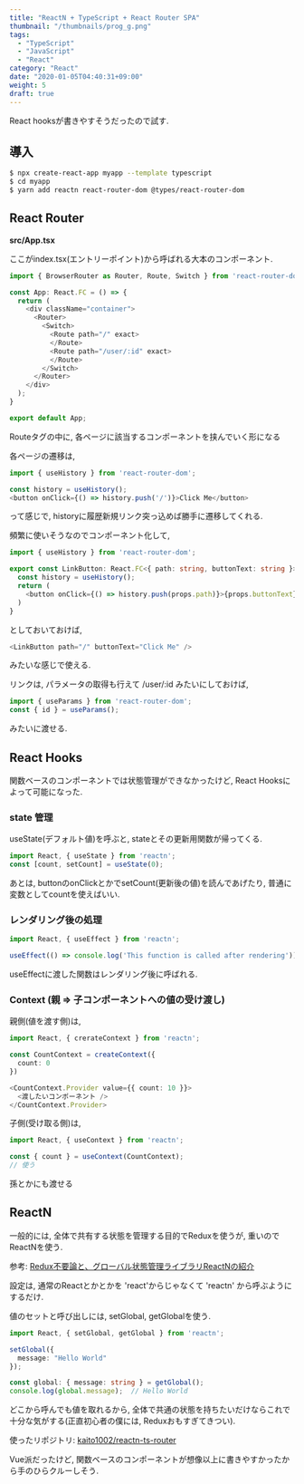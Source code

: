```yaml
---
title: "ReactN + TypeScript + React Router SPA"
thumbnail: "/thumbnails/prog_g.png"
tags:
  - "TypeScript"
  - "JavaScript"
  - "React"
category: "React"
date: "2020-01-05T04:40:31+09:00"
weight: 5
draft: true
---
```


React hooksが書きやすそうだったので試す.

## 導入

``` bash
$ npx create-react-app myapp --template typescript
$ cd myapp
$ yarn add reactn react-router-dom @types/react-router-dom
```

## React Router

**src/App.tsx**

ここがindex.tsx(エントリーポイント)から呼ばれる大本のコンポーネント.

``` typescript
import { BrowserRouter as Router, Route, Switch } from 'react-router-dom';

const App: React.FC = () => {
  return (
    <div className="container">
      <Router>
        <Switch>
          <Route path="/" exact>
          </Route>
          <Route path="/user/:id" exact>
          </Route>
        </Switch>
      </Router>
    </div>
  );
}

export default App;
```

Routeタグの中に, 各ページに該当するコンポーネントを挟んでいく形になる

各ページの遷移は, 

``` typescript
import { useHistory } from 'react-router-dom';

const history = useHistory();
<button onClick={() => history.push('/')}>Click Me</button>
```

って感じで, historyに履歴新規リンク突っ込めば勝手に遷移してくれる.

頻繁に使いそうなのでコンポーネント化して,

``` typescript
import { useHistory } from 'react-router-dom';

export const LinkButton: React.FC<{ path: string, buttonText: string }> = (props: { path: string, buttonText: string }) => {
  const history = useHistory();
  return (
    <button onClick={() => history.push(props.path)}>{props.buttonText}</button>
  )
}
```

としておいておけば,

``` typescript
<LinkButton path="/" buttonText="Click Me" />
```

みたいな感じで使える.

リンクは, パラメータの取得も行えて /user/:id みたいにしておけば, 

``` typescript
import { useParams } from 'react-router-dom';
const { id } = useParams();
```

みたいに渡せる.

## React Hooks

関数ベースのコンポーネントでは状態管理ができなかったけど, React Hooksによって可能になった.

### state 管理

useState(デフォルト値)を呼ぶと, stateとその更新用関数が帰ってくる.

``` typescript
import React, { useState } from 'reactn';
const [count, setCount] = useState(0);
```

あとは, buttonのonClickとかでsetCount(更新後の値)を読んであげたり, 普通に変数としてcountを使えばいい.

### レンダリング後の処理

``` typescript
import React, { useEffect } from 'reactn';

useEffect(() => console.log('This function is called after rendering'));
```

useEffectに渡した関数はレンダリング後に呼ばれる.

### Context (親 => 子コンポーネントへの値の受け渡し)

親側(値を渡す側)は,

``` typescript
import React, { crerateContext } from 'reactn';

const CountContext = createContext({
  count: 0
})

<CountContext.Provider value={{ count: 10 }}>
  <渡したいコンポーネント />
</CountContext.Provider>
```

子側(受け取る側)は,

``` typescript
import React, { useContext } from 'reactn';

const { count } = useContext(CountContext);
// 使う
```

孫とかにも渡せる

## ReactN

一般的には, 全体で共有する状態を管理する目的でReduxを使うが, 重いのでReactNを使う.

参考: [Redux不要論と、グローバル状態管理ライブラリReactNの紹介](https://qiita.com/tuttieee/items/e5b2725b3e58cae9ddd6)

設定は, 通常のReactとかとかを 'react'からじゃなくて 'reactn' から呼ぶようにするだけ.

値のセットと呼び出しには, setGlobal, getGlobalを使う.

``` typescript
import React, { setGlobal, getGlobal } from 'reactn';

setGlobal({
  message: "Hello World"
});

const global: { message: string } = getGlobal();
console.log(global.message);  // Hello World
```

どこから呼んでも値を取れるから, 全体で共通の状態を持ちたいだけならこれで十分な気がする(正直初心者の僕には, Reduxおもすぎてきつい).

使ったリポジトリ: [kaito1002/reactn-ts-router](https://github.com/kaito1002/reactn-ts-router)

Vue派だったけど, 関数ベースのコンポーネントが想像以上に書きやすかったから手のひらクルーしそう.